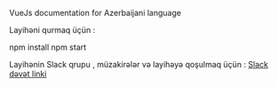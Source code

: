 VueJs documentation for Azerbaijani language

Layihəni qurmaq üçün :

npm install
npm start

Layihənin Slack qrupu , müzakirələr və layihəyə qoşulmaq üçün :
[Slack dəvət linki](https://join.slack.com/t/azvuejs/shared_invite/zt-nh97yqgm-JPvnEuqCMTybIOhhM5qx5Q)
